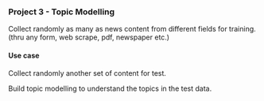 ### Project 3 - Topic Modelling

Collect randomly as many as news content from different fields for training. (thru any form, web scrape, pdf, newspaper etc.)

#### Use case

Collect randomly another set of content for test. 

Build topic modelling to understand the topics in the test data.
